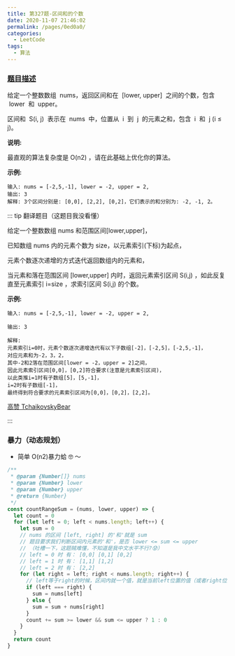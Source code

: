 ```yaml
---
title: 第327题-区间和的个数
date: 2020-11-07 21:46:02
permalink: /pages/0ed0a0/
categories:
  - LeetCode
tags:
  - 算法
---
```


### [题目描述](https://leetcode-cn.com/problems/count-of-range-sum/)

给定一个整数数组  nums，返回区间和在  [lower, upper]  之间的个数，包含  lower  和  upper。

区间和  S(i, j)  表示在  nums  中，位置从  i  到  j  的元素之和，包含  i  和  j (i ≤ j)。

**说明:**

最直观的算法复杂度是 O(n2) ，请在此基础上优化你的算法。

<!-- more -->

**示例:**

```
输入: nums = [-2,5,-1], lower = -2, upper = 2,
输出: 3
解释: 3个区间分别是: [0,0], [2,2], [0,2]，它们表示的和分别为: -2, -1, 2。
```

::: tip 翻译题目（这题目我没看懂）

给定一个整数数组 nums 和范围区间[lower,upper]，

已知数组 nums 内的元素个数为 size，以元素索引(下标)为起点，

元素个数逐次递增的方式迭代返回数组内的元素和，

当元素和落在范围区间 [lower,upper] 内时，返回元素索引区间 S(i,j) ，如此反复直至元素索引 i=size ，求索引区间 S(i,j) 的个数。

**示例:**

```
输入: nums = [-2,5,-1], lower = -2, upper = 2,

输出: 3

解释:
元素索引i=0时，元素个数逐次递增迭代有以下子数组[-2]，[-2,5]，[-2,5,-1]，
对应元素和为-2，3，2，
其中-2和2落在范围区间[lower = -2，upper = 2]之间，
因此元素索引区间[0,0]，[0,2]符合要求(注意是元素索引区间)，
以此类推i=1时有子数组[5]，[5,-1]，
i=2时有子数组[-1]，
最终得到符合要求的元素索引区间为[0,0]，[0,2]，[2,2]。
```

[高赞 TchaikovskyBear](https://leetcode-cn.com/problems/count-of-range-sum/comments/)

:::

### 暴力（动态规划）

- 简单 O(n2)暴力蛤 🤓 ～

```JavaScript
/**
 * @param {Number[]} nums
 * @param {Number} lower
 * @param {Number} upper
 * @return {Number}
 */
const countRangeSum = (nums, lower, upper) => {
  let count = 0
  for (let left = 0; left < nums.length; left++) {
    let sum = 0
    // nums 的区间 [left, right] 的'和'就是 sum
    // 题目要求我们判断区间内元素的'和'，是否 lower <= sum <= upper
    // （吐槽一下，这题贼难懂，不知道是我中文水平不行?😰）
    // left = 0 时 有： [0,0] [0,1] [0,2]
    // left = 1 时 有： [1,1] [1,2]
    // left = 2 时 有： [2,2]
    for (let right = left; right < nums.length; right++) {
      // left等于right的时候，区间内就一个值，就是当前left位置的值（或者right位置）
      if (left === right) {
        sum = nums[left]
      } else {
        sum = sum + nums[right]
      }
      count += sum >= lower && sum <= upper ? 1 : 0
    }
  }
  return count
}
```
